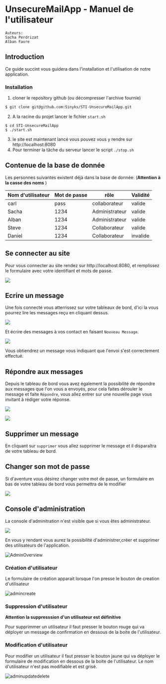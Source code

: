 # UnsecureMailApp - Manuel de l'utilisateur

```
Auteurs:
Sacha Perdrizat
Alban Favre
```

## Introduction

Ce guide succint vous guidera dans l'installation et l'utilisation de notre application.

### Installation

1. cloner le repository github (ou décompresser l'archive fournie)

```bash
$ git clone git@github.com:Sinyks/STI-UnsecureMailApp.git
```
2. A la racine du projet lancer le fichier  `start.sh`

```
$ cd STI-UnsecureMailApp
$ ./start.sh
```
3. le site est maintenant lancé vous pouvez vous y rendre sur http://localhost:8080
4. Pour terminer la tâche du serveur lancer le script ``./stop.sh``

## Contenue de la base de donnée

Les personnes suivantes existent déjà dans la base de donnée: (__Attention à la casse des noms__ )

| Nom d'utilisateur | Mot de passe | rôle           | Validité |
| ----------------- | ------------ | -------------- | -------- |
| carl              | pass         | collaborateur  | valide   |
| Sacha             | 1234         | Administrateur | valide   |
| Alban             | 1234         | Administrateur | valide   |
| Steve             | 1234         | Collaborateur  | valide   |
| Daniel            | 1234         | Collaborateur  | invalide |




## Se connecter au site

Pour vous connecter au site rendez sur http://localhost:8080, et remplissez le formulaire avec votre identifiant et mots de passe.

![](./img/signin.png)

## Ecrire un message

Une fois connecté vous atterrissez sur votre tableaux de bord, d'ici la vous pourrez lire les messages reçu en cliquant dessus.

![](./img/Dashboard.png)



Et écrire des messages à vos contact en faisant ``Nouveau Message``.

![](./img/newmessage.png)

Vous obtiendrez un message vous indiquant que l'envoi s'est correctement effectué.

## Répondre aux messages

Depuis le tableau de bord vous avez également la possibilité de répondre aux messages que l'on vous a envoyés, pour cela faites dérouler le message et faite ``Répondre``, vous allez entrer sur une nouvelle page vous invitant à rédiger votre réponse.

![](./img/answer_show.png)

![](./img/answer.png)

## Supprimer un message

En cliquant sur ``supprimer`` vous allez supprimer le message et il disparaîtra de votre tableau de bord.

## Changer son mot de passe

Si d'aventure vous désirez changer votre mot de passe, un formulaire en bas de votre tableau de bord vous permettra de le modifier

![](./img/chpassword.png)

## Console d'administration

La console d'adminitration n'est visible que si vous êtes administrateur.

![](./img/adminshow.png)

En vous y rendant vous aurez la possibilité d'administrer,créer et supprimer des utilisateurs de l'application.

![AdminOverview](./img/adminOverview.png)

### Création d'utilisateur

Le formulaire de création apparait lorsque l'on presse le bouton de creation d'utilisateur


![admincreate](./img/adminCreate.png)


### Suppression d'utilisateur

__Attention la suppresssion d'un utilisateur est définitive__

Pour supprimmer un utilisateur il faut presser le bouton rouge qui va déployer un message de confirmation en dessous de la boite de l'utilisateur.

### Modification d'utilisateur

Pour modifier un utilisateur il faut presser le bouton jaune qui va déployer le formulaire de modification en dessous de la boite de l'utilisateur. Le nom d'utilisateur n'est pas modifiable et est grisé.

![adminupdatedelete](./img/adminUpdateDelete.png)




